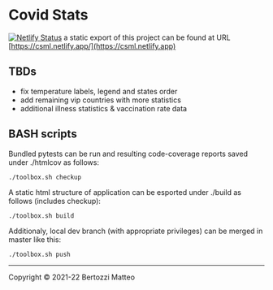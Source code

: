 Covid Stats
===========

[![Netlify Status](https://api.netlify.com/api/v1/badges/79cc5eac-276e-495e-98bd-15ed48347e64/deploy-status)](https://csml.netlify.app) a static export of this project can be found at URL [https://csml.netlify.app/](https://csml.netlify.app)

TBDs
----

- fix temperature labels, legend and states order
- add remaining vip countries with more statistics
- additional illness statistics & vaccination rate data

BASH scripts
------------

Bundled pytests can be run and resulting code-coverage reports saved under ./htmlcov as follows:
```
./toolbox.sh checkup
```

A static html structure of application can be esported under ./build as follows (includes checkup):
```
./toolbox.sh build
```

Additionaly, local dev branch (with appropriate privileges) can be merged in master like this:
```
./toolbox.sh push
```

---

Copyright © 2021-22 Bertozzi Matteo
